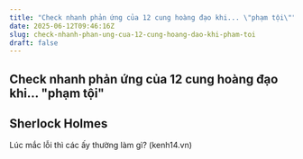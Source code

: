 ```yaml
---
title: "Check nhanh phản ứng của 12 cung hoàng đạo khi... \"phạm tội\""
date: 2025-06-12T09:46:16Z
slug: check-nhanh-phan-ung-cua-12-cung-hoang-dao-khi-pham-toi
draft: false
---
```


## Check nhanh phản ứng của 12 cung hoàng đạo khi... "phạm tội"

## Sherlock Holmes

Lúc mắc lỗi thì các ấy thường làm gì? 
(kenh14.vn)